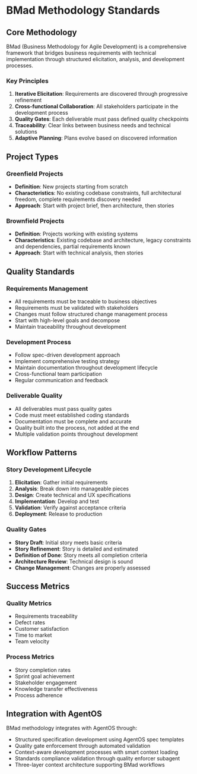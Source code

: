 # BMad Methodology Standards

## Core Methodology

BMad (Business Methodology for Agile Development) is a comprehensive framework that bridges business requirements with technical implementation through structured elicitation, analysis, and development processes.

### Key Principles

1. **Iterative Elicitation**: Requirements are discovered through progressive refinement
2. **Cross-functional Collaboration**: All stakeholders participate in the development process  
3. **Quality Gates**: Each deliverable must pass defined quality checkpoints
4. **Traceability**: Clear links between business needs and technical solutions
5. **Adaptive Planning**: Plans evolve based on discovered information

## Project Types

### Greenfield Projects
- **Definition**: New projects starting from scratch
- **Characteristics**: No existing codebase constraints, full architectural freedom, complete requirements discovery needed
- **Approach**: Start with project brief, then architecture, then stories

### Brownfield Projects
- **Definition**: Projects working with existing systems
- **Characteristics**: Existing codebase and architecture, legacy constraints and dependencies, partial requirements known
- **Approach**: Start with technical analysis, then stories

## Quality Standards

### Requirements Management
- All requirements must be traceable to business objectives
- Requirements must be validated with stakeholders
- Changes must follow structured change management process
- Start with high-level goals and decompose
- Maintain traceability throughout development

### Development Process
- Follow spec-driven development approach
- Implement comprehensive testing strategy
- Maintain documentation throughout development lifecycle
- Cross-functional team participation
- Regular communication and feedback

### Deliverable Quality
- All deliverables must pass quality gates
- Code must meet established coding standards
- Documentation must be complete and accurate
- Quality built into the process, not added at the end
- Multiple validation points throughout development

## Workflow Patterns

### Story Development Lifecycle
1. **Elicitation**: Gather initial requirements
2. **Analysis**: Break down into manageable pieces
3. **Design**: Create technical and UX specifications
4. **Implementation**: Develop and test
5. **Validation**: Verify against acceptance criteria
6. **Deployment**: Release to production

### Quality Gates
- **Story Draft**: Initial story meets basic criteria
- **Story Refinement**: Story is detailed and estimated
- **Definition of Done**: Story meets all completion criteria
- **Architecture Review**: Technical design is sound
- **Change Management**: Changes are properly assessed

## Success Metrics

### Quality Metrics
- Requirements traceability
- Defect rates
- Customer satisfaction
- Time to market
- Team velocity

### Process Metrics
- Story completion rates
- Sprint goal achievement
- Stakeholder engagement
- Knowledge transfer effectiveness
- Process adherence

## Integration with AgentOS

BMad methodology integrates with AgentOS through:
- Structured specification development using AgentOS spec templates
- Quality gate enforcement through automated validation
- Context-aware development processes with smart context loading
- Standards compliance validation through quality enforcer subagent
- Three-layer context architecture supporting BMad workflows